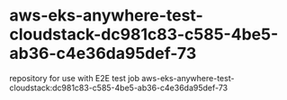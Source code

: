 # aws-eks-anywhere-test-cloudstack-dc981c83-c585-4be5-ab36-c4e36da95def-73
repository for use with E2E test job aws-eks-anywhere-test-cloudstack:dc981c83-c585-4be5-ab36-c4e36da95def-73
